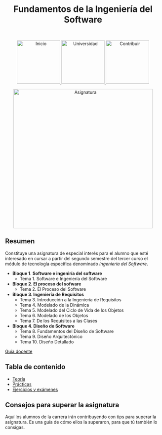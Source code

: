 <h1 align="center"> Fundamentos de la Ingeniería del Software </h1> <br>
<p align="center">
          <a 		href="../../../../README.md">
  <img alt="Inicio" title="Inicio" src="../../../../imagenes/boton-inicio.png" width="140">
  </a>
      <a 		href="../../../README.md">
  <img alt="Universidad" title="Universidad" src="../../../../imagenes/boton-universidad.png" width="140">
  </a>
        <a 		href="../../../../doc/CONTRIBUIR.md">
  <img alt="Contribuir" title="Contribuir" src="../../../../imagenes/boton-contribuir.png" width="140">
  </a>
</p>
<p align="center">
    <img alt="Asignatura" title="Asignatura" src="../../../../imagenes/asignatura.png" width="450">
</p>



## Resumen

Constituye una asignatura de especial interés para el alumno que esté interesado en cursar a partir del segundo semestre del tercer curso el módulo de tecnología específica denominado *Ingeniería del Software*. 

* **Bloque 1**. **Software e ingeniría del software**
  * Tema 1. Software e Ingeniería del Software
* **Bloque 2. El proceso del sofware**
  * Tema 2. El Proceso del Software
* **Bloque 3. Ingeniería de Requisitos**
  * Tema 3. Introducción a la Ingeniería de Requisitos
  * Tema 4. Modelado de la Dinámica
  * Tema 5. Modelado del Ciclo de Vida de los Objetos
  * Tema 6. Modelado de los Objetos
  * Tema 7. De los Requisitos a las Clases
* **Bloque 4. Diseño de Software**
  * Tema 8. Fundamentos del Diseño de Software
  * Tema 9. Diseño Arquitectónico
  * Tema 10. Diseño Detallado

[Guía docente](https://uvirtual.ujaen.es/pub/es/informacionacademica/catalogoguiasdocentes/p/2019-20/4/133A)



## Tabla de contenido

- [Teoría](Teoría)
- [Prácticas](Prácticas)
- [Ejercicios y exámenes](Apoyo)



## Consejos para superar la asignatura

Aquí los alumnos de la carrera irán contribuyendo con tips para superar la asignatura. Es una guía de cómo ellos la superaron, para que tú también lo consigas. 


